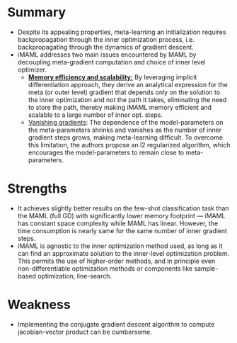 # Summary
* Despite its appealing properties, meta-learning an initialization requires backpropagation through the inner optimization process, i.e. backpropagating through the dynamics of gradient descent. 
* iMAML addresses two main issues encountered by MAML by decoupling meta-gradient computation and choice of inner level optimizer. 
  * <ins><b>Memory efficiency and scalability:</b></ins> By leveraging implicit differentiation approach, they derive an analytical expression for the meta (or outer level) gradient that depends only on the solution to the inner optimization and not the path it takes, eliminating the need to store the path, thereby making iMAML memory efficient and scalable to a large number of inner opt. steps.
  * <ins><u>Vanishing gradients</u></ins>: The dependence of the model-parameters on the meta-parameters shrinks and vanishes as the number of inner gradient steps grows, making meta-learning difficult. To overcome this limitation, the authors propose an l2 regularized algorithm, which encourages the model-parameters to remain close to meta-parameters.
# Strengths
* It achieves slightly better results on the few-shot classification task than the MAML (full GD) with significantly lower memory footprint — iMAML has constant space complexity while MAML has linear. However, the time consumption is nearly same for the same number of inner gradient steps.
* iMAML is agnostic to the inner optimization method used, as long as it can find an approximate solution to the inner-level optimization problem. This permits the use of higher-order methods, and in principle even non-differentiable optimization methods or components like sample- based optimization, line-search.
# Weakness
* Implementing the conjugate gradient descent algorithm to compute jacobian-vector product can be cumbersome.
